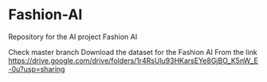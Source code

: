 # Fashion-AI
Repository for the AI project Fashion AI


Check master branch
Download the dataset for the Fashion AI From the link
https://drive.google.com/drive/folders/1r4RsUlu93HKarsEYe8GjBO_K5nW_E-0u?usp=sharing
